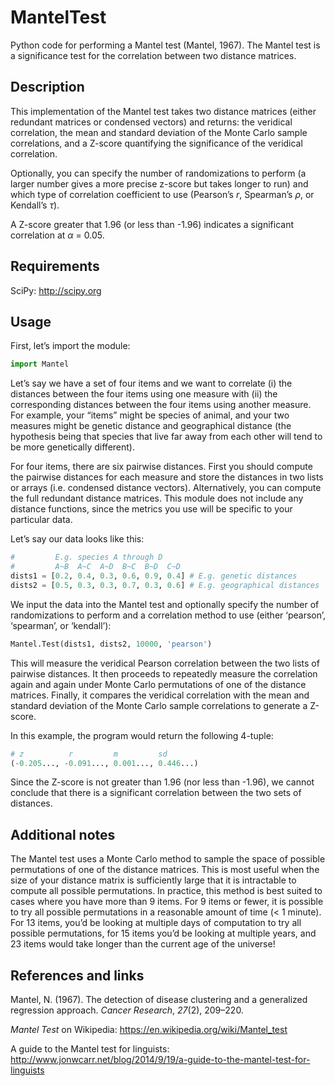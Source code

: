 MantelTest
==========

Python code for performing a Mantel test (Mantel, 1967). The Mantel test is a significance test for the correlation between two distance matrices.


Description
-----------

This implementation of the Mantel test takes two distance matrices (either redundant matrices or condensed vectors) and returns: the veridical correlation, the mean and standard deviation of the Monte Carlo sample correlations, and a Z-score quantifying the significance of the veridical correlation.

Optionally, you can specify the number of randomizations to perform (a larger number gives a more precise z-score but takes longer to run) and which type of correlation coefficient to use (Pearson’s *r*, Spearman’s *ρ*, or Kendall’s *τ*).

A Z-score greater that 1.96 (or less than -1.96) indicates a significant correlation at *α* = 0.05.


Requirements
------------

SciPy: http://scipy.org


Usage
-----

First, let’s import the module:

```python
import Mantel
```

Let’s say we have a set of four items and we want to correlate (i) the distances between the four items using one measure with (ii) the corresponding distances between the four items using another measure. For example, your “items” might be species of animal, and your two measures might be genetic distance and geographical distance (the hypothesis being that species that live far away from each other will tend to be more genetically different).

For four items, there are six pairwise distances. First you should compute the pairwise distances for each measure and store the distances in two lists or arrays (i.e. condensed distance vectors). Alternatively, you can compute the full redundant distance matrices. This module does not include any distance functions, since the metrics you use will be specific to your particular data.

Let’s say our data looks like this:

```python
#         E.g. species A through D
#         A~B  A~C  A~D  B~C  B~D  C~D
dists1 = [0.2, 0.4, 0.3, 0.6, 0.9, 0.4] # E.g. genetic distances
dists2 = [0.5, 0.3, 0.3, 0.7, 0.3, 0.6] # E.g. geographical distances
```

We input the data into the Mantel test and optionally specify the number of randomizations to perform and a correlation method to use (either ‘pearson’, ‘spearman’, or ‘kendall’):

```python
Mantel.Test(dists1, dists2, 10000, 'pearson')
```

This will measure the veridical Pearson correlation between the two lists of pairwise distances. It then proceeds to repeatedly measure the correlation again and again under Monte Carlo permutations of one of the distance matrices. Finally, it compares the veridical correlation with the mean and standard deviation of the Monte Carlo sample correlations to generate a Z-score.

In this example, the program would return the following 4-tuple:

```python
# z          r         m         sd
(-0.205..., -0.091..., 0.001..., 0.446...)
```

Since the Z-score is not greater than 1.96 (nor less than -1.96), we cannot conclude that there is a significant correlation between the two sets of distances.


Additional notes
----------------

The Mantel test uses a Monte Carlo method to sample the space of possible permutations of one of the distance matrices. This is most useful when the size of your distance matrix is sufficiently large that it is intractable to compute all possible permutations. In practice, this method is best suited to cases where you have more than 9 items. For 9 items or fewer, it is possible to try all possible permutations in a reasonable amount of time (< 1 minute). For 13 items, you’d be looking at multiple days of computation to try all possible permutations, for 15 items you’d be looking at multiple years, and 23 items would take longer than the current age of the universe!


References and links
--------------------

Mantel, N. (1967). The detection of disease clustering and a generalized regression approach. *Cancer Research*, *27*(2), 209–220.

*Mantel Test* on Wikipedia: https://en.wikipedia.org/wiki/Mantel_test

A guide to the Mantel test for linguists: http://www.jonwcarr.net/blog/2014/9/19/a-guide-to-the-mantel-test-for-linguists
